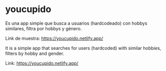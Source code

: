 # youcupido

Es una app simple que busca a usuarios (hardcodeado) con hobbys similares, filtra por hobbys y género.

Link de muestra: https://youcupido.netlify.app/


It is a simple app that searches for users (hardcoded) with similar hobbies, filters by hobby and gender.

Link: https://youcupido.netlify.app/

